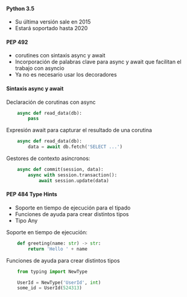 #### Python 3.5 
- Su última versión sale en 2015
- Estará soportado hasta 2020



#### PEP 492
- corutines con sintaxis async y await
- Incorporación de palabras clave para async y await que facilitan el trabajo con asyncio
- Ya no es necesario usar los decoradores


#### Sintaxis async y await

Declaración de corutinas con async
```python 
	async def read_data(db):
		pass
```
Expresión await para capturar el resultado de una corutina

```python 
	async def read_data(db):
	    data = await db.fetch('SELECT ...')
```

Gestores de contexto asincronos:
```python 
	async def commit(session, data):
	    async with session.transaction():
	        await session.update(data)
```


#### PEP 484 Type Hints
- Soporte en tiempo de ejecución para el tipado
- Funciones de ayuda para crear distintos tipos
- Tipo Any

Soporte en tiempo de ejecución:
```python 
	def greeting(name: str) -> str:
	    return 'Hello ' + name
```
Funciones de ayuda para crear distintos tipos
```python 
	from typing import NewType

	UserId = NewType('UserId', int)
	some_id = UserId(524313)
```